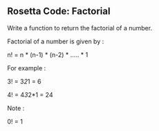 ## Rosetta Code: Factorial
Write a function to return the factorial of a number.


Factorial of a number is given by :


n! = n * (n-1) * (n-2) * ..... * 1


For example :

3! = 3*2*1 = 6

4! = 4*3*2*1 = 24


Note :


0! = 1